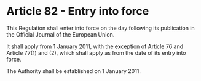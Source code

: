 # Article 82 - Entry into force


This Regulation shall enter into force on the day following its publication in the Official Journal of the European Union.

It shall apply from 1 January 2011, with the exception of Article 76 and Article 77(1) and (2), which shall apply as from the date of its entry into force.

The Authority shall be established on 1 January 2011.
